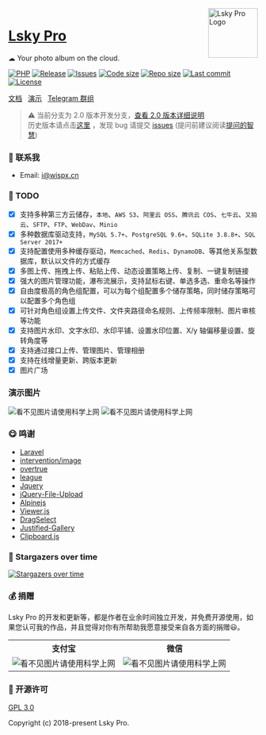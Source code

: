 <img align="right" width="100" src="https://avatars.githubusercontent.com/u/100565733?s=200" alt="Lsky Pro Logo"/>

<h1 align="left"><a href="https://www.lsky.pro">Lsky Pro</a></h1>

☁ Your photo album on the cloud.

[![PHP](https://img.shields.io/badge/PHP->=8.0-orange.svg)](http://php.net)
[![Release](https://img.shields.io/github/v/release/wisp-x/lsky-pro)](https://github.com/wisp-x/lsky-pro/releases)
[![Issues](https://img.shields.io/github/issues/wisp-x/lsky-pro)](https://github.com/wisp-x/lsky-pro/issues)
[![Code size](https://img.shields.io/github/languages/code-size/wisp-x/lsky-pro?color=blueviolet)](https://github.com/wisp-x/lsky-pro)
[![Repo size](https://img.shields.io/github/repo-size/wisp-x/lsky-pro?color=eb56fd)](https://github.com/wisp-x/lsky-pro)
[![Last commit](https://img.shields.io/github/last-commit/wisp-x/lsky-pro/dev)](https://github.com/wisp-x/lsky-pro/commits/dev)
[![License](https://img.shields.io/badge/license-GPL_V3.0-yellowgreen.svg)](https://github.com/wisp-x/lsky-pro/blob/master/LICENSE)

[文档](https://docs.lsky.pro) &nbsp;
[演示](https://pic.iqy.ink) &nbsp;
[Telegram 群组](https://t.me/lsky_pro)

> ⚠️ 当前分支为 2.0 版本开发分支，[查看 2.0 版本详细说明](https://github.com/wisp-x/lsky-pro/issues/281)  
> 历史版本请点击[这里](https://github.com/wisp-x/lsky-pro/releases) ，发现 bug 请提交 [issues](https://github.com/wisp-x/lsky-pro/issues) (提问前建议阅读[提问的智慧](https://github.com/ryanhanwu/How-To-Ask-Questions-The-Smart-Way/blob/main/README-zh_CN.md))

### 📧 联系我
- Email: i@wispx.cn

### 📌 TODO
* [x] 支持多种第三方云储存，`本地`、`AWS S3`、`阿里云 OSS`、`腾讯云 COS`、`七牛云`、`又拍云`、`SFTP`、`FTP`、`WebDav`、`Minio`
* [x] 多种数据库驱动支持，`MySQL 5.7+`、`PostgreSQL 9.6+`、`SQLite 3.8.8+`、`SQL Server 2017+`
* [x] 支持配置使用多种缓存驱动，`Memcached`、`Redis`、`DynamoDB`、等其他关系型数据库，默认以文件的方式缓存
* [x] 多图上传、拖拽上传、粘贴上传、动态设置策略上传、复制、一键复制链接
* [x] 强大的图片管理功能，瀑布流展示，支持鼠标右键、单选多选、重命名等操作
* [x] 自由度极高的角色组配置，可以为每个组配置多个储存策略，同时储存策略可以配置多个角色组
* [x] 可针对角色组设置上传文件、文件夹路径命名规则、上传频率限制、图片审核等功能
* [x] 支持图片水印、文字水印、水印平铺、设置水印位置、X/y 轴偏移量设置、旋转角度等
* [x] 支持通过接口上传、管理图片、管理相册
* [x] 支持在线增量更新、跨版本更新
* [x] 图片广场

### 演示图片
![看不见图片请使用科学上网](https://user-images.githubusercontent.com/22728201/157166890-ab82f340-ddfd-4413-96e6-91aeb3fa9c3d.png)
![看不见图片请使用科学上网](https://user-images.githubusercontent.com/22728201/157166898-1c4255ad-e11f-48a7-97b1-0ed04c88c020.png)

### 😋 鸣谢
- [Laravel](https://laravel.com)
- [intervention/image](https://github.com/Intervention/image)
- [overtrue](https://github.com/overtrue)
- [league](https://github.com/thephpleague)
- [Jquery](https://jquery.com)
- [jQuery-File-Upload](https://github.com/blueimp/jQuery-File-Upload)
- [Alpinejs](https://alpinejs.dev/)
- [Viewer.js](https://github.com/fengyuanchen/viewerjs)
- [DragSelect](https://github.com/ThibaultJanBeyer/DragSelect)
- [Justified-Gallery](https://github.com/miromannino/Justified-Gallery)
- [Clipboard.js](https://github.com/zenorocha/clipboard.js)

### 🤩 Stargazers over time

[![Stargazers over time](https://starchart.cc/lsky-org/lsky-pro.svg)](https://starchart.cc/lsky-org/lsky-pro)

### 💰 捐赠
Lsky Pro 的开发和更新等，都是作者在业余时间独立开发，并免费开源使用，如果您认可我的作品，并且觉得对你有所帮助我愿意接受来自各方面的捐赠😃。
<table width="100%">
    <tr>
        <th>支付宝</th>
        <th>微信</th>
    </tr>
    <tr>
        <td><img alt="看不见图片请使用科学上网" src="https://raw.githubusercontent.com/wisp-x/lsky-pro/82988ebe2edd32264d609b26bf9132b3dce7c39e/public/static/app/images/demo/alipay.png"></td>
        <td><img alt="看不见图片请使用科学上网" src="https://raw.githubusercontent.com/wisp-x/lsky-pro/82988ebe2edd32264d609b26bf9132b3dce7c39e/public/static/app/images/demo/wechat.jpeg"></td>
    </tr>
</table>

### 📃 开源许可
[GPL 3.0](https://opensource.org/licenses/GPL-3.0)

Copyright (c) 2018-present Lsky Pro.

